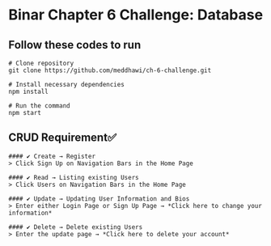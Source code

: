 # Binar Chapter 6 Challenge: Database

## Follow these codes to run

```
# Clone repository
git clone https://github.com/meddhawi/ch-6-challenge.git

# Install necessary dependencies
npm install

# Run the command
npm start
```


## CRUD Requirement✅
    #### ✔ Create → Register 
    > Click Sign Up on Navigation Bars in the Home Page

    #### ✔ Read → Listing existing Users
    > Click Users on Navigation Bars in the Home Page

    #### ✔ Update → Updating User Information and Bios
    > Enter either Login Page or Sign Up Page → *Click here to change your information*

    #### ✔ Delete → Delete existing Users
    > Enter the update page → *Click here to delete your account*